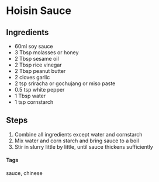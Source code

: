 # Hoisin Sauce

## Ingredients

* 60ml soy sauce 
* 3 Tbsp molasses or honey 
* 2 Tbsp sesame oil
* 2 Tbsp rice vinegar
* 2 Tbsp peanut butter
* 2 cloves garlic
* 2 tsp sriracha or gochujang or miso paste
* 0.5 tsp white pepper
* 1 Tbsp water
* 1 tsp cornstarch

## Steps

1. Combine all ingredients except water and cornstarch 
2. Mix water and corn starch and bring sauce to a boil
3. Stir in slurry little by little, until sauce thickens sufficiently

#### Tags
sauce, chinese
